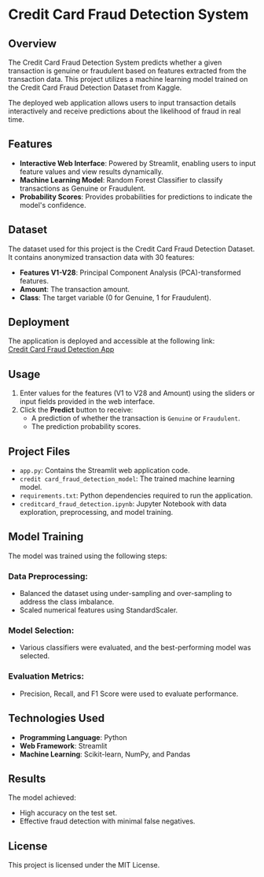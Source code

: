# Credit Card Fraud Detection System

## Overview
The Credit Card Fraud Detection System predicts whether a given transaction is genuine or fraudulent based on features extracted from the transaction data. This project utilizes a machine learning model trained on the Credit Card Fraud Detection Dataset from Kaggle.

The deployed web application allows users to input transaction details interactively and receive predictions about the likelihood of fraud in real time.

## Features
- **Interactive Web Interface**: Powered by Streamlit, enabling users to input feature values and view results dynamically.
- **Machine Learning Model**: Random Forest Classifier to classify transactions as Genuine or Fraudulent.
- **Probability Scores**: Provides probabilities for predictions to indicate the model's confidence.

## Dataset
The dataset used for this project is the Credit Card Fraud Detection Dataset. It contains anonymized transaction data with 30 features:
- **Features V1-V28**: Principal Component Analysis (PCA)-transformed features.
- **Amount**: The transaction amount.
- **Class**: The target variable (0 for Genuine, 1 for Fraudulent).

## Deployment
The application is deployed and accessible at the following link:  
[Credit Card Fraud Detection App](https://creditcardfrauddetection-kahgptm4uf66ulmtquqgdu.streamlit.app/)

## Usage
1. Enter values for the features (V1 to V28 and Amount) using the sliders or input fields provided in the web interface.
2. Click the **Predict** button to receive:
   - A prediction of whether the transaction is `Genuine` or `Fraudulent`.
   - The prediction probability scores.

## Project Files
- `app.py`: Contains the Streamlit web application code.
- `credit card_fraud_detection_model`: The trained machine learning model.
- `requirements.txt`: Python dependencies required to run the application.
- `creditcard_fraud_detection.ipynb`: Jupyter Notebook with data exploration, preprocessing, and model training.

## Model Training
The model was trained using the following steps:

### Data Preprocessing:
- Balanced the dataset using under-sampling and over-sampling to address the class imbalance.
- Scaled numerical features using StandardScaler.

### Model Selection:
- Various classifiers were evaluated, and the best-performing model was selected.

### Evaluation Metrics:
- Precision, Recall, and F1 Score were used to evaluate performance.

## Technologies Used
- **Programming Language**: Python
- **Web Framework**: Streamlit
- **Machine Learning**: Scikit-learn, NumPy, and Pandas

## Results
The model achieved:
- High accuracy on the test set.
- Effective fraud detection with minimal false negatives.

## License
This project is licensed under the MIT License.
